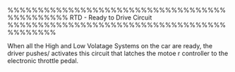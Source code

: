 %%%%%%%%%%%%%%%%%%%%%%%%%%%%%%%%%%%%%%%%%%%%%% RTD - Ready to Drive Circuit %%%%%%%%%%%%%%%%%%%%%%%%%%%%%%%%%%%%%%%%%%%%

When all the High and Low Volatage Systems on the car are ready, the driver pushes/
activates this circuit that latches the motoe r controller to the electronic throttle
pedal.
